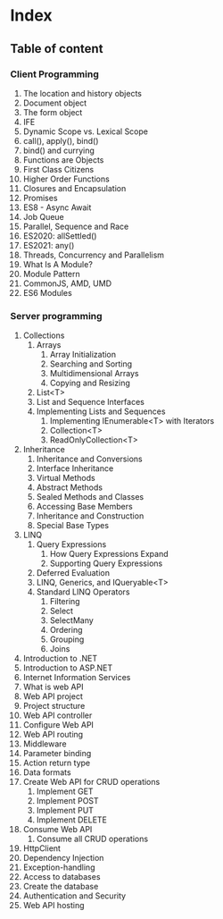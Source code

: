# Index

## Table of content

### Client Programming

1. The location and history objects
2. Document object
3. The form object&#x20;
4. IFE&#x20;
5. Dynamic Scope vs. Lexical Scope&#x20;
6. call(), apply(), bind()&#x20;
7. bind() and currying&#x20;
8. Functions are Objects&#x20;
9. First Class Citizens&#x20;
10. Higher Order Functions&#x20;
11. Closures and Encapsulation&#x20;
12. Promises&#x20;
13. ES8 - Async Await&#x20;
14. Job Queue&#x20;
15. Parallel, Sequence and Race&#x20;
16. ES2020: allSettled()&#x20;
17. ES2021: any()&#x20;
18. Threads, Concurrency and Parallelism&#x20;
19. What Is A Module?&#x20;
20. Module Pattern&#x20;
21. CommonJS, AMD, UMD&#x20;
22. ES6 Modules

### Server programming

1. Collections&#x20;
   1. Arrays&#x20;
      1. Array Initialization&#x20;
      2. Searching and Sorting&#x20;
      3. Multidimensional Arrays&#x20;
      4. Copying and Resizing&#x20;
   2. List\<T>&#x20;
   3. List and Sequence Interfaces&#x20;
   4. Implementing Lists and Sequences&#x20;
      1. Implementing IEnumerable\<T> with Iterators&#x20;
      2. Collection\<T>&#x20;
      3. ReadOnlyCollection\<T>
2. Inheritance&#x20;
   1. Inheritance and Conversions&#x20;
   2. Interface Inheritance&#x20;
   3. Virtual Methods&#x20;
   4. Abstract Methods&#x20;
   5. Sealed Methods and Classes&#x20;
   6. Accessing Base Members&#x20;
   7. Inheritance and Construction&#x20;
   8. Special Base Types
3. LINQ&#x20;
   1. Query Expressions&#x20;
      1. How Query Expressions Expand&#x20;
      2. Supporting Query Expressions&#x20;
   2. Deferred Evaluation&#x20;
   3. LINQ, Generics, and IQueryable\<T>
   4. Standard LINQ Operators&#x20;
      1. Filtering&#x20;
      2. Select&#x20;
      3. SelectMany&#x20;
      4. Ordering&#x20;
      5. Grouping&#x20;
      6. Joins
4. Introduction to .NET
5. Introduction to ASP.NET
6. Internet Information Services
7. What is web API&#x20;
8. Web API project&#x20;
9. Project structure&#x20;
10. Web API controller&#x20;
11. Configure Web API&#x20;
12. Web API routing&#x20;
13. Middleware&#x20;
14. Parameter binding&#x20;
15. Action return type&#x20;
16. Data formats&#x20;
17. Create Web API for CRUD operations&#x20;
    1. Implement GET
    2. Implement POST&#x20;
    3. Implement PUT&#x20;
    4. Implement DELETE&#x20;
18. Consume Web API
    1. Consume all CRUD operations
19. HttpClient&#x20;
20. Dependency Injection&#x20;
21. Exception-handling
22. Access to databases
23. Create the database
24. Authentication and Security
25. Web API hosting
